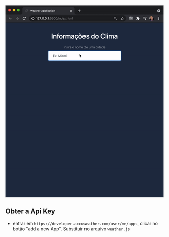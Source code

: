 <img src="./.github/exemplo.gif" width="600px"/>

## Obter a Api Key
- entrar em `https://developer.accuweather.com/user/me/apps`, clicar no botão "add a new App".
Substituir no arquivo `weather.js`